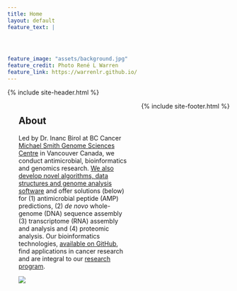 ```yaml
---
title: Home
layout: default
feature_text: |

  


feature_image: "assets/background.jpg"
feature_credit: Photo René L Warren
feature_link: https://warrenlr.github.io/
---
```


{% include site-header.html %}

<main class="main  container">
<article class="article  article--page  content  typeset">
<div style="width:50%;height:100%;float:left;padding-right:5%;padding-left:5%;">
<h2>About</h2>
<p>Led by Dr. Inanc Birol at BC Cancer <a href="http://www.bcgsc.ca/">Michael Smith Genome Sciences Centre</a> in Vancouver Canada, we conduct antimicrobial, bioinformatics and genomics research. <a href="http://www.birollab.ca/resources">We also develop novel algorithms, data structures and genome analysis software</a> and offer solutions (below) for (1) antimicrobial peptide (AMP) predictions, (2) <i>de novo</i> whole-genome (DNA) sequence assembly (3) transcriptome (RNA) assembly and analysis and (4) proteomic analysis. Our bioinformatics technologies, <a href="https://github.com/bcgsc">available on GitHub</a>, find applications in cancer research and are integral to our <a href="http://www.birollab.ca/research">research program</a>.</p>
<a href="http://www.birollab.ca/wga.png" target=blank><img src="http://www.birollab.ca/wga.png"></a>
</div>

<div style="width:50%;height:100%;float:left;padding-right:5%;padding-left:5%;">
<h2><a href="news.html">News</a></h2>
<iframe src="news-content.html"></iframe>
</div>
</article>
</main>

{% include site-footer.html %}
